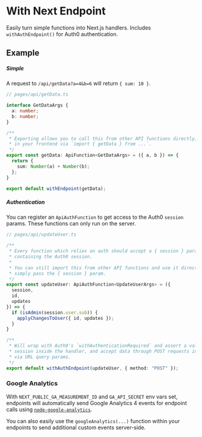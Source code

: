 # With Next Endpoint

Easily turn simple functions into Next.js handlers. Includes
`withAuthEndpoint()` for Auth0 authentication.

## Example

##### Simple

A request to `/api/getData?a=4&b=6` will return `{ sum: 10 }`. 

```ts
// pages/api/getData.ts

interface GetDataArgs {
  a: number;
  b: number;
}

/**
 * Exporting allows you to call this from other API functions directly, e.g.
 * in your frontend via `import { getData } from ...`.
 */
export const getData: ApiFunction<GetDataArgs> = ({ a, b }) => {
  return {
    sum: Number(a) + Number(b);
  };
}

export default withEndpoint(getData);
```

##### Authentication

You can register an `ApiAuthFunction` to get access to the Auth0 `session`
params. These functions can only run on the server.

```ts
// pages/api/updateUser.ts

/**
 * Every function which relies on auth should accept a { session } param
 * containing the Auth0 session.
 * 
 * You can still import this from other API functions and use it directly,
 * simply pass the { session } param.
 */
export const updateUser: ApiAuthFunction<UpdateUserArgs> = ({
  session,
  id,
  updates
}) => {
  if (isAdmin(session.user.sub)) {
    applyChangesToUser({ id, updates });
  }
}

/**
 * Will wrap with Auth0's `withAuthenticationRequired` and assert a valid 
 * session inside the handler, and accept data through POST requests instead of
 * via URL query params. 
 */
export default withAuthEndpoint(updateUser, { method: "POST" });
```

### Google Analytics

With `NEXT_PUBLIC_GA_MEASUREMENT_ID` and `GA_API_SECRET` env vars set, endpoints
will automatically send Google Analytics 4 events for endpoint calls using
[`node-google-analytics`](https://www.npmjs.com/package/node-google-analytics). 

You can also easily use the `googleAnalytics(...)` function within your
endpoints to send additional custom events server-side.

<!-- 
## Developing

This project is a [tszip](https://github.com/tszip/tszip) package written in
TypeScript with the latest ESNext syntax in `src/` and compiled to ES module
output in `dist/`.

### Editing

To watch for changes:

```
yarn dev
```

### Building

To build the release package:

```
yarn build
```

### Publishing

To compile the release build and publish to NPM:

```
yarn publish
``` -->